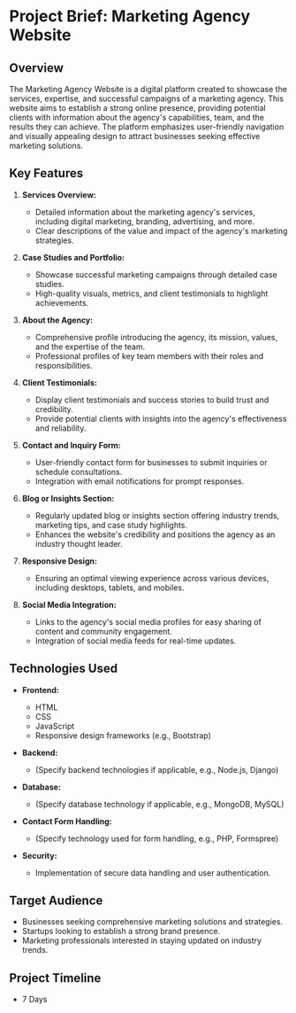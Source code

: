 # Project Brief: Marketing Agency Website

## Overview

The Marketing Agency Website is a digital platform created to showcase the services, expertise, and successful campaigns of a marketing agency. This website aims to establish a strong online presence, providing potential clients with information about the agency's capabilities, team, and the results they can achieve. The platform emphasizes user-friendly navigation and visually appealing design to attract businesses seeking effective marketing solutions.

## Key Features

1. **Services Overview:**
   - Detailed information about the marketing agency's services, including digital marketing, branding, advertising, and more.
   - Clear descriptions of the value and impact of the agency's marketing strategies.

2. **Case Studies and Portfolio:**
   - Showcase successful marketing campaigns through detailed case studies.
   - High-quality visuals, metrics, and client testimonials to highlight achievements.

3. **About the Agency:**
   - Comprehensive profile introducing the agency, its mission, values, and the expertise of the team.
   - Professional profiles of key team members with their roles and responsibilities.

4. **Client Testimonials:**
   - Display client testimonials and success stories to build trust and credibility.
   - Provide potential clients with insights into the agency's effectiveness and reliability.

5. **Contact and Inquiry Form:**
   - User-friendly contact form for businesses to submit inquiries or schedule consultations.
   - Integration with email notifications for prompt responses.

6. **Blog or Insights Section:**
   - Regularly updated blog or insights section offering industry trends, marketing tips, and case study highlights.
   - Enhances the website's credibility and positions the agency as an industry thought leader.

7. **Responsive Design:**
   - Ensuring an optimal viewing experience across various devices, including desktops, tablets, and mobiles.

8. **Social Media Integration:**
   - Links to the agency's social media profiles for easy sharing of content and community engagement.
   - Integration of social media feeds for real-time updates.

## Technologies Used

- **Frontend:**
  - HTML
  - CSS
  - JavaScript
  - Responsive design frameworks (e.g., Bootstrap)

- **Backend:**
  - (Specify backend technologies if applicable, e.g., Node.js, Django)

- **Database:**
  - (Specify database technology if applicable, e.g., MongoDB, MySQL)

- **Contact Form Handling:**
  - (Specify technology used for form handling, e.g., PHP, Formspree)

- **Security:**
  - Implementation of secure data handling and user authentication.

## Target Audience

- Businesses seeking comprehensive marketing solutions and strategies.
- Startups looking to establish a strong brand presence.
- Marketing professionals interested in staying updated on industry trends.

## Project Timeline

- 7 Days